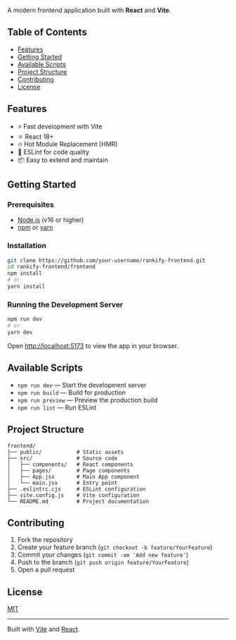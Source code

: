 A modern frontend application built with **React** and **Vite**.

## Table of Contents

- [Features](#features)
- [Getting Started](#getting-started)
- [Available Scripts](#available-scripts)
- [Project Structure](#project-structure)
- [Contributing](#contributing)
- [License](#license)

## Features

- ⚡️ Fast development with Vite
- ⚛️ React 18+
- 🔥 Hot Module Replacement (HMR)
- 🧹 ESLint for code quality
- 📦 Easy to extend and maintain

## Getting Started

### Prerequisites

- [Node.js](https://nodejs.org/) (v16 or higher)
- [npm](https://www.npmjs.com/) or [yarn](https://yarnpkg.com/)

### Installation

```bash
git clone https://github.com/your-username/rankify-frontend.git
cd rankify-frontend/frontend
npm install
# or
yarn install
```

### Running the Development Server

```bash
npm run dev
# or
yarn dev
```

Open [http://localhost:5173](http://localhost:5173) to view the app in your browser.

## Available Scripts

- `npm run dev` — Start the development server
- `npm run build` — Build for production
- `npm run preview` — Preview the production build
- `npm run lint` — Run ESLint

## Project Structure

```
frontend/
├── public/           # Static assets
├── src/              # Source code
│   ├── components/   # React components
│   ├── pages/        # Page components
│   ├── App.jsx       # Main App component
│   └── main.jsx      # Entry point
├── .eslintrc.cjs     # ESLint configuration
├── vite.config.js    # Vite configuration
└── README.md         # Project documentation
```

## Contributing

1. Fork the repository
2. Create your feature branch (`git checkout -b feature/YourFeature`)
3. Commit your changes (`git commit -am 'Add new feature'`)
4. Push to the branch (`git push origin feature/YourFeature`)
5. Open a pull request

## License

[MIT](LICENSE)

---

Built with [Vite](https://vitejs.dev/) and [React](https://react.dev/).
